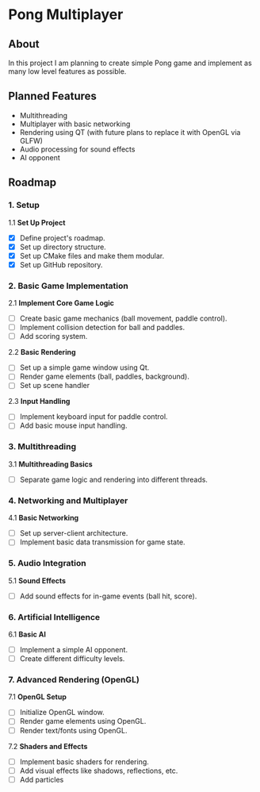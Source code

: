 # Pong Multiplayer

## About

In this project I am planning to create simple Pong game and implement as many low level features as possible.

## Planned Features

* Multithreading
* Multiplayer with basic networking
* Rendering using QT (with future plans to replace it with OpenGL via GLFW)
* Audio processing for sound effects
* AI opponent

## Roadmap

### 1. Setup

1.1 **Set Up Project**

- [x] Define project's roadmap.
- [x] Set up directory structure.
- [x] Set up CMake files and make them modular.
- [x] Set up GitHub repository.

### 2. Basic Game Implementation

2.1 **Implement Core Game Logic**

- [ ] Create basic game mechanics (ball movement, paddle control).
- [ ] Implement collision detection for ball and paddles.
- [ ] Add scoring system.

2.2 **Basic Rendering**

- [ ] Set up a simple game window using Qt.
- [ ] Render game elements (ball, paddles, background).
- [ ] Set up scene handler

2.3 **Input Handling**

- [ ] Implement keyboard input for paddle control.
- [ ] Add basic mouse input handling.

### 3. Multithreading

3.1 **Multithreading Basics**

- [ ] Separate game logic and rendering into different threads.

### 4. Networking and Multiplayer

4.1 **Basic Networking**

- [ ] Set up server-client architecture.
- [ ] Implement basic data transmission for game state.

### 5. Audio Integration

5.1 **Sound Effects**

- [ ] Add sound effects for in-game events (ball hit, score).

### 6. Artificial Intelligence

6.1 **Basic AI**

- [ ] Implement a simple AI opponent.
- [ ] Create different difficulty levels.

### 7. Advanced Rendering (OpenGL)

7.1 **OpenGL Setup**

- [ ] Initialize OpenGL window.
- [ ] Render game elements using OpenGL.
- [ ] Render text/fonts using OpenGL.

7.2 **Shaders and Effects**

- [ ] Implement basic shaders for rendering.
- [ ] Add visual effects like shadows, reflections, etc.
- [ ] Add particles